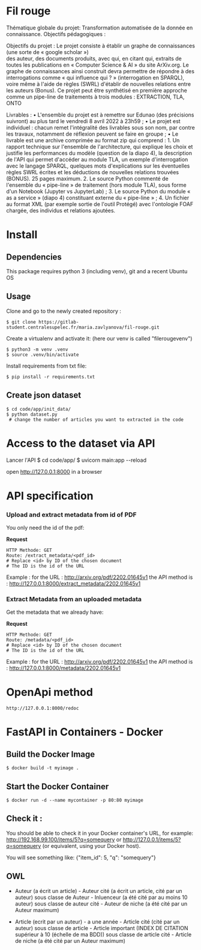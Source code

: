 # Fil rouge

Thématique globale du projet: Transformation automatisée de la donnée en connaissance. 
Objectifs pédagogiques :  


Objectifs du projet : 
Le projet consiste à établir un graphe de connaissances (une sorte de « google scholar »)  
des auteur, des documents produits, avec qui, en citant qui, extraits de toutes les 
publications en « Computer Science & AI » du site ArXiv.org. Le graphe de connaissances 
ainsi construit devra permettre de répondre à des interrogations comme « qui influence 
qui  ? » (interrogation en SPARQL), voire même à l'aide de règles (SWRL) d'établir de 
nouvelles relations entre les auteurs (Bonus). 
Ce projet peut être synthétisé en première approche comme un pipe-line de traitements à 
trois modules : EXTRACTION, TLA, ONTO 



Livrables : 
• L'ensemble du projet est à remettre sur Edunao (des précisions suivront) au plus tard le 
vendredi 8 avril 2022 à 23h59 ; 
• Le projet est individuel : chacun remet l'intégralité des livrables sous son nom, par contre 
les travaux, notamment de réflexion peuvent se faire en groupe ; 
• Le livrable est une archive comprimée au format zip qui comprend : 
        1. Un rapport technique sur l'ensemble de l'architecture, qui explique les choix et justifie 
les performances du modèle (question de la diapo 4), la description de l'API qui permet 
d'accéder au module TLA, un exemple d'interrogation avec le langage SPARQL, quelques 
mots d'explications sur les éventuelles règles SWRL écrites et les déductions de nouvelles 
relations trouvées (BONUS). 25 pages maximum. 
        2. Le source Python commenté de l'ensemble du « pipe-line » de traitement (hors module 
TLA), sous forme d'un Notebook (Jupyter vs JupyterLab) ; 
        3. Le source Python du module « as a service » (diapo 4) constituant externe du « pipe-line » ; 
        4. Un fichier au format XML (par exemple sortie de l'outil Protégé) avec l'ontologie FOAF chargée, des individus et relations ajoutées.

# Install

## Dependencies

This package requires python 3 (including venv), git and a recent Ubuntu OS


## Usage

Clone and go to the newly created repository :

    $ git clone https://gitlab-student.centralesupelec.fr/maria.zavlyanova/fil-rouge.git

Create a virtualenv and activate it: (here our venv is called "filerougevenv")

    $ python3 -m venv .venv
    $ source .venv/bin/activate

Install requirements from txt file:

    $ pip install -r requirements.txt


## Create json dataset
    $ cd code/app/init_data/
    $ python dataset.py
     # change the number of articles you want to extracted in the code

# Access to the dataset via API
Lancer l'API
    $ cd code/app/
    $ uvicorn main:app --reload

open http://127.0.0.1:8000 in a browser

# API specification

### Upload and extract metadata from id of PDF

You only need the id of the pdf:

**Request**

    HTTP Methode: GET
    Route: /extract_metadata/<pdf_id>
    # Replace <id> by ID of the chosen document
    # The ID is the id of the URL
Example :
for the URL : http://arxiv.org/pdf/2202.01645v1
the API method is : http://127.0.0.1:8000/extract_metadata/2202.01645v1

### Extract Metadata from an uploaded metadata

Get the metadata that we already have:

**Request**

    HTTP Methode: GET
    Route: /metadata/<pdf_id>
    # Replace <id> by ID of the chosen document
    # The ID is the id of the URL
Example :
for the URL : http://arxiv.org/pdf/2202.01645v1
the API method is : http://127.0.0.1:8000/metadata/2202.01645v1

# OpenApi method
    http://127.0.0.1:8000/redoc

# FastAPI in Containers - Docker
## Build the Docker Image

    $ docker build -t myimage .

## Start the Docker Container

    $ docker run -d --name mycontainer -p 80:80 myimage

## Check it :

You should be able to check it in your Docker container's URL, 
for example: http://192.168.99.100/items/5?q=somequery or http://127.0.0.1/items/5?q=somequery (or equivalent, using your Docker host).

You will see something like:
        {"item_id": 5, "q": "somequery"}


## OWL
- Auteur (a écrit un article)
        - Auteur cité (a écrit un article, cité par un auteur) sous classe de Auteur
                - Inluenceur (a été cité par au moins 10 auteur) sous classe de auteur cité
                - Auteur de niche (a été cité par un Auteur maximum)

- Article (ecrit par un auteur) - a une année
        - Article cité (cité par un auteur) sous classe de article
                - Article important (INDEX DE CITATION supérieur à 10 (échelle de ma BDD)) sous classe de article cité
                - Article de niche (a été cité par un Auteur maximum)
